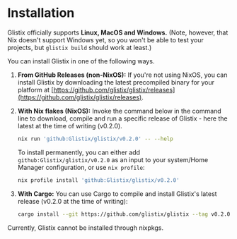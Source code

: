 # Installation

Glistix officially supports **Linux, MacOS and Windows.** (Note, however, that Nix doesn't support Windows yet, so you won't be able to test your projects, but `glistix build` should work at least.)

You can install Glistix in one of the following ways.

1. **From GitHub Releases (non-NixOS):** If you're not using NixOS, you can install Glistix by downloading the latest precompiled binary for your platform at [https://github.com/glistix/glistix/releases](https://github.com/glistix/glistix/releases).

2. **With Nix flakes (NixOS):** Invoke the command below in the command line to download, compile and run a specific release of Glistix - here the latest at the time of writing (v0.2.0).

    ```sh
    nix run 'github:Glistix/glistix/v0.2.0' -- --help
    ```

    To install permanently, you can either add `github:Glistix/glistix/v0.2.0` as an input to your system/Home Manager configuration, or use `nix profile`:

    ```sh
    nix profile install 'github:Glistix/glistix/v0.2.0'
    ```

3. **With Cargo:** You can use Cargo to compile and install Glistix's latest release (v0.2.0 at the time of writing):

    ```sh
    cargo install --git https://github.com/glistix/glistix --tag v0.2.0 --locked
    ```

Currently, Glistix cannot be installed through nixpkgs.
